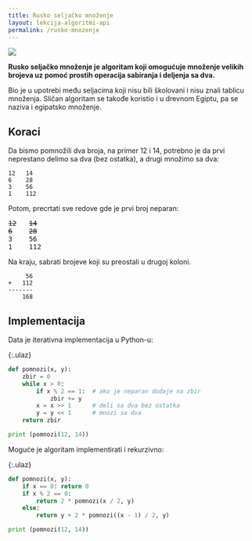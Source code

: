 ```yaml
---
title: Rusko seljačko množenje
layout: lekcija-algoritmi-api
permalink: /rusko-mnozenje
---
```


![](https://upload.wikimedia.org/wikipedia/commons/thumb/a/af/Bundesarchiv_Bild_101I-137-1050-04A%2C_Russland%2C_alte_M%C3%A4nner_vor_Holzhaus.jpg/401px-Bundesarchiv_Bild_101I-137-1050-04A%2C_Russland%2C_alte_M%C3%A4nner_vor_Holzhaus.jpg)

**Rusko seljačko množenje je algoritam koji omogućuje množenje velikih brojeva uz pomoć prostih operacija sabiranja i deljenja sa dva.**

Bio je u upotrebi među seljacima koji nisu bili školovani i nisu znali tablicu množenja. Sličan algoritam se takođe koristio i u drevnom Egiptu, pa se naziva i egipatsko množenje.

## Koraci

Da bismo pomnožili dva broja, na primer 12 i 14, potrebno je da prvi neprestano delimo sa dva (bez ostatka), a drugi množimo sa dva:

```
12   14
6    28
3    56
1    112
```

Potom, precrtati sve redove gde je prvi broj neparan:

<pre>
<del>12</del>   <del>14</del>
<del>6</del>    <del>28</del>
3    56
1    112
</pre>

Na kraju, sabrati brojeve koji su preostali u drugoj koloni.

```
     56
+   112
-------
    168
```

## Implementacija

Data je iterativna implementacija u Python-u:

{:.ulaz}
```python
def pomnozi(x, y):
    zbir = 0
    while x > 0:
        if x % 2 == 1:  # ako je neparan dodaje na zbir
            zbir += y
        x = x >> 1      # deli sa dva bez ostatka
        y = y << 1      # mnozi sa dva
    return zbir

print (pomnozi(12, 14))
```

Moguće je algoritam implementirati i rekurzivno:

{:.ulaz}
```python
def pomnozi(x, y):
    if x == 0: return 0
    if x % 2 == 0:
        return 2 * pomnozi(x / 2, y)
    else:
        return y + 2 * pomnozi((x - 1) / 2, y)

print (pomnozi(12, 14))
```
